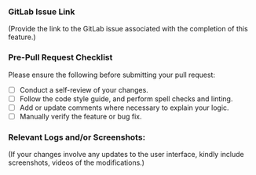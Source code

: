 ### GitLab Issue Link

(Provide the link to the GitLab issue associated with the completion of this feature.)

### Pre-Pull Request Checklist

Please ensure the following before submitting your pull request:

- [ ] Conduct a self-review of your changes.
- [ ] Follow the code style guide, and perform spell checks and linting.
- [ ] Add or update comments where necessary to explain your logic.
- [ ] Manually verify the feature or bug fix.

### Relevant Logs and/or Screenshots:

(If your changes involve any updates to the user interface, kindly include screenshots, videos of the modifications.)
